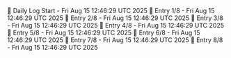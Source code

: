 📅 Daily Log Start - Fri Aug 15 12:46:29 UTC 2025
📌 Entry 1/8 - Fri Aug 15 12:46:29 UTC 2025
📌 Entry 2/8 - Fri Aug 15 12:46:29 UTC 2025
📌 Entry 3/8 - Fri Aug 15 12:46:29 UTC 2025
📌 Entry 4/8 - Fri Aug 15 12:46:29 UTC 2025
📌 Entry 5/8 - Fri Aug 15 12:46:29 UTC 2025
📌 Entry 6/8 - Fri Aug 15 12:46:29 UTC 2025
📌 Entry 7/8 - Fri Aug 15 12:46:29 UTC 2025
📌 Entry 8/8 - Fri Aug 15 12:46:29 UTC 2025
